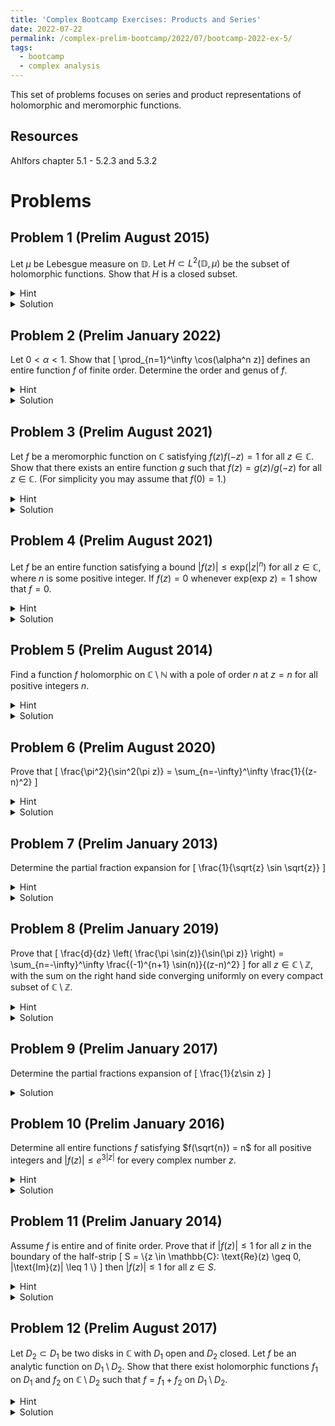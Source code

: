 ```yaml
---
title: 'Complex Bootcamp Exercises: Products and Series'
date: 2022-07-22
permalink: /complex-prelim-bootcamp/2022/07/bootcamp-2022-ex-5/
tags:
  - bootcamp
  - complex analysis
---
```


This set of problems focuses on series and product representations of holomorphic and meromorphic functions. 

Resources
------
Ahlfors chapter 5.1 - 5.2.3 and 5.3.2

Problems
======



Problem 1 (Prelim August 2015)
-----
Let $\mu$ be Lebesgue measure on $\mathbb{D}$. Let $H \subset L^2(\mathbb{D},\mu)$ be the subset of holomorphic functions. 
Show that $H$ is a closed subset.
<details>
	<summary>Hint</summary>
	Show that for every compact subset $K \subset \mathbb{D}$ there exists a constant $C_K > 0$ depending only on $K$ such that $$ \sup_{z\in K} |f(z)| \leq C_k \lVert f|_K \rVert_{L^2}.$$
	We can relate the value of $f$ at a point to its integral via the mean value property. 
</details>
<details>
	<summary>Solution</summary>
	Following the hint, let $K\subset\mathbb{D}$ be compact. 
	Then we can select $r > 0$ such that $d(K,\mathbb{D}\setminus K) > r.$ 
	For $z\in \mathbb{K}$ we can then obtain the following bound by the mean value property
	$$ |f(z)|^2 \leq \frac{1}{\pi r^2} \int_{B_z(r)} |f(\xi)|^2 \,d\xi $$
	which gives us $\sup_{z\in K} |f(z)| \leq C_k \lVert f \rVert_{L^2(\mathbb{D})}$. 
	<it>Note that this is weaker than the statement in the hint, since we are taking the $L^2$ norm over all of the disk rather than just on $K$. Nonetheless, this suffices to show closure of $H$. </it>
	<br>
	Now that we have this bound, take a sequence of functions $\{f_n\}_{n=1}^\infty \subset H$ convering in $L^2$ to $f$. 
	Note that from the bound this sequence is Cauchy sequence with respect to the uniform norm, hence they converge uniformly to a continuous function. 
	By uniqueness of limits in $L^2$, it follows that this continuous limit is equal to $f$ almost everywhere so we can take it to be our representative of $f$. 
	Now, we see $\sup_{z\in K}|f_n(z)-f(z)| \to 0$ on all compact sets, so by Weierstrass' theorem we see that $f$ is holomorphic.
</details>

Problem 2 (Prelim January 2022)
------
Let $0 < \alpha < 1$. Show that \[ \prod_{n=1}^\infty \cos(\alpha^n z)\] defines an entire function $f$ of finite order. Determine the order and genus of $f$. 
<details>
	<summary>Hint</summary>
	It may be difficulty to directly compute the order, but recall that Hadamard's theorem states that if $f$ has genus $h$ and order $\lambda$ then $h \leq \lambda \leq h + 1$. 
</details>
<details>
	<summary>Solution</summary>
	To see that this product defines an entire function we will show that it converges uniformly on compact sets. 
	Given a compact set $K\subset \mathbb{C}$ we note that it is bounded in modulus by some $M > 0$. 
	Additionally, uniform convergence of the product is the same as uniform convergence of the logarithm of absolute values, so now we consider 
	$$ \begin{align*}
		\sum_{n=1}^\infty \log|\cos(\alpha^n z)| &= \sum_{n=1}^\infty \log(1 - (1 - |\cos(\alpha^n z)|) ) \\
		&\leq \sum_{n=1}^\infty 1 - |\cos(\alpha^n z)|
	\end{align*} $$
	Note that if we expand the $\cos(\alpha^n z)$ terms as Taylor expansion each summand is then $ \alpha^{2n}|z|^2/2 + O(\alpha^{3n} |z|^4)$ showing that this sum can be termwise bounded by $$ C\sum_{n=1}^\infty |\alpha^{n} z |^2 = M^2 \sum_{n=1}^\infty \alpha^n $$ for $n$ sufficiently large.
	Since $0 < \alpha < 1$ we see that this sum converges, so by the $M$-test the original product converges uniformly on the compact set $K$. 
	<br>
	To determine the genus of this product we note that its roots are the set 
	$$ R = \left\{ \left(\frac{\pi}{2} + \pi k\right) \alpha^{-n} : n \in \mathbb{N}, k\in \mathbb{Z} \right\} $$
	and taking the sum
	$$ \sum_{r\in R} \frac{1}{r^{h+1}} = \sum_{n = 1}^\infty \alpha^{n(h+1)} \sum_{k \in \mathbb{Z}} \frac{1}{\left|\frac{\pi}{2} + \pi k\right|^{h+1} } $$
	we note that the $k$ sum is a $p$ series with $p = h+1$, hence this forces $h \geq 1$, and if this is the case the $n$ series is a multiple of a convergent geometric series as $0 < \alpha < 1$, showing $h = 1$. 
	<br>
	Finally, to compute the order we simply note that $\cos(z)$ is of order $1$ and hence 
	$$ \prod_{n=1}^\infty |\cos(\alpha^n z)| \leq C\prod_{n=1}^\infty e^{\alpha^n |z|} = Ce^{|z| \sum_{n=1}^\infty \alpha^n}$$
	hence the order of our product is $\leq 1$. 
	From here, we note that by Hadamard's theorem $1 = h \leq \lambda \leq 1$ allowing us to arrive at an order of $\lambda = 1$. 
</details>


Problem 3 (Prelim August 2021)
------
Let $f$ be a meromorphic function on $\mathbb{C}$ satisfying $f(z)f(-z) = 1$ for all $z\in \mathbb{C}$. 
Show that there exists an entire function $g$ such that $f(z) = g(z)/g(-z)$ for all $z\in \mathbb{C}$. 
(For simplicity you may assume that $f(0) = 1$.)
<details>
	<summary>Hint</summary>
	Note that we do not necessarily have that $f$ is rational (for instance, we could have $f(z) = e^z$.) 
	However, all meromorphic functions are quotients of two entire functions. Write their canonical products.
</details>
<details>
	<summary>Solution</summary>
	Choosing entire functions $p,q$ such that $f = p/q$ we note by our equality that a zero $f$ at $z$ corresponds to a pole of equal order at $-z$ and vice versa. 
	Hence, if $\{z_i\}_{i=1}^N$ are the roots of $p$ then $\{-z_i\}_{i=1}^N$ are the roots of $q$ ($0 \leq N \leq \infty$.) 
	This gives the canonical products 
	$$ \begin{align*} 
		p(z) &= e^{g_1(z)} \prod_{i=1}^N \left(1-\frac{z}{z_i} \right) e^{p_i(z/z_i)} \\
		q(z) &= e^{g_2(z)} \prod_{i=1}^N \left(1+\frac{z}{z_i} \right) e^{p_i(-z/z_i)} \\
	\end{align*} $$
	where $g_1,g_2$ are entire functions without $0$ in their image. 
	Computing the product in the hypothesis we find 
	$$1 = f(z)f(-z) = \frac{e^{g_1(z)}e^{g_1(-z)}}{e^{g_2(z)}e^{g_2(-z)}} $$
	and taking the complex logarithm we find we must have 
	$$ (g_1(z) + g_1(-z)) - (g_2(z) + g_2(-z)) = 2\pi i n$$ for some $n\in \mathbb{Z}$. 
	from here we can define 
	$$g(z) = e^{[g_1(z) - g_2(z)]/2} \prod_{i=1}^N \left(1-\frac{z}{z_i} \right) e^{p_i(z/z_i)}$$
	and we see that 
	$$ \begin{align*} \frac{g(z)}{g(-z)} &=  e^{[g_1(z) - g_2(z)]/2 - [g_1(-z) - g_2(-z)]/2} \prod_{i=1}^N \left(1-\frac{z}{z_i} \right)\left(1 + \frac{z}{z_i} e^{p_i(z/z_i) + p_i(-z/z_i)}\right) \\
	&= e^{[g_1(z) - g_2(z)]/2 + [g_1(z) - g_2(z)]/2 + \pi i n} \prod_{i=1}^N \left(1-\frac{z}{z_i} \right)\left(1 + \frac{z}{z_i} e^{p_i(z/z_i) + p_i(-z/z_i)}\right) \\
	&= \pm f(z)
	\end{align*} $$
	Finally, we note that since $f(0) = 1$ that $g_1(0) - g_2(0) = 2\pi i k$ for some $k \in \mathbb{Z}$, and it follows immediately that $n = 2k$, and hence $g(z)/g(-z) = +f(z)$ as desired. 

</details>


Problem 4 (Prelim August 2021)
------
Let $f$ be an entire function satisfying a bound $|f(z)| \leq \text{exp}(|z|^n)$ for all $z\in \mathbb{C}$, where $n$ is some positive integer. 
If $f(z) = 0$ whenever $\text{exp}(\text{exp }z) = 1$ show that $f = 0$. 
<details>
	<summary>Hint</summary>
	We have enough information to compute $f$'s order and genus.
</details>
<details>
	<summary>Solution</summary>
	We see that $f$'s order $\lambda \leq n$. 
	Additionally, $\text{exp}(z) = 1$ for all $z = 0 + 2\pi i j$, $j\in \mathbb{Z}$ and the preimages of these over $\text{exp}$ is the set 
	$$ \left\{ \log(2\pi |j|) + \left(\frac{\pi}{2} + 2\pi k\right) i : j,k \in \mathbb{Z}  \right\}$$
	since these are roots of $f$ we see $f$'s genus must be bounded below by the smallest integer $h$ such that 
	$$ \sum_{j,k\in \mathbb{Z}} \frac{1}{\sqrt{\log(2\pi j)^2 + 4 \pi^2 k^2 + \pi^2/4+2\pi^2k}^{h+1}} < \infty $$
	and clearly the $\log$ term can cause some issues with convergence. 
	To focus on this, note that the sum is bounded below by the sum of terms with $k = 0$, $j \geq 2$. 
	Over this interval the above sum behaves similarly to
	$$ \sum_{n=2}^\infty \frac{1}{\log(j)^{h+1}} \geq \int_{2}^\infty \frac{1}{\log(x)^{h+1}} = \int_{\log 2}^\infty \frac{e^u}{u^{h+1}} = \infty $$
	hence the genus of $f$ is not finite. 
	This would contradict Hadamard's theorem if $f$ were non-constant, hence $f \equiv 0$. 
</details>

Problem 5 (Prelim August 2014)
------
Find a function $f$ holomorphic on $\mathbb{C} \setminus \mathbb{N}$ with a pole of order $n$ at $z = n$ for all positive integers $n$. 
<details>
	<summary>Hint</summary>
	Find a canonical product corresponding to the zeros of $1/f$. 
</details>
<details>
	<summary>Solution</summary>
	Calculating the genus of a function with a zero of order $n$ at every positive integer $n$ we find
	$$ \sum_{n=1}^\infty \frac{n}{n^{h+1}} = \sum_{n=1}^\infty \frac{1}{n^h}$$
	and by $p$ test we see it is of genus $2$. 
	The general form of a function of genus 2 is 
	$$ g(z) = Ce^{\alpha z}\prod_{n = 1}^\infty \left(1-\frac{z}{z_i}\right)e^{z/z_i}$$
	and in our case we can let
	$$ g(z) = \prod_{n=1}^\infty \left[\left(1-\frac{z}{n}\right) e^{z/n}\right]^n $$
	be our function with prescribed roots of order $n$ at $n\in \mathbb{N}$. 
	We can then take $f = 1/g$. 
</details>

Problem 6 (Prelim August 2020)
------
Prove that \[ \frac{\pi^2}{\sin^2(\pi z)} = \sum_{n=-\infty}^\infty \frac{1}{(z-n)^2} \]
<details>
	<summary>Hint</summary>
	Apply Mittag-Leffler, try to bound the resulting entire function on a single strip $0 \leq \text{Re}(z) \leq 2\pi$.
</details>
<details>
	<summary>Solution</summary>
	We see that there is a pole of order two at every $z \in \mathbb{Z}$. 
	We will first compute the singular part of the function at $z = 0$. 
	At this point, note that its reciprocal $\sin^2(\pi z)/\pi^2$ has a double root and second derivative 1 at $z = 0$, hence the singular part at $z = 0$ is
	$$ \frac{1}{z^2} $$
	and due to our function being a $1$-periodic function the singular part at $z =n$ must be 
	$$ \frac{1}{(z-n)^2}.$$
	Next note that on any compact subset $K\subset \mathbb{C}\setminus \mathbb{Z}$ we have a uniform bound $|z| < M$. 
	Then for $|n| > M$ we find 
	$$ \frac{1}{|z-n|^2} \leq \frac{1}{(M - |n|)^2}$$
	which converges by $p$-test. 
	The M-test establishes uniform convergence on $K$ and now
	Mittag-Leffler guarantees the existence of an entire function $g$ such that 
	$$ \frac{\pi^2}{\sin^2(\pi z)} = g(z) + \sum_{n=-\infty}^\infty \frac{1}{(z-n)^2}.$$
	Note that both the left hand side and the sum of singular parts is $1$-periodic, hence so is $g$. 
	Taking the limit as $\text{Im }z \to \infty$ we see $\sin^2(\pi z), \sum (z-n)^{-2} \to 0$.
	This establishes that that we can bound $g$ on the sytip $0 \leq \text{Re}(z) \leq 1$ which then by periodicity establishes a bound on all of $\mathbb{C}$. 
	This then forces $g$ to be constant by Liouville's theorem, and since the limits as $z\to \infty$ are both zero we see that $g \equiv 0$. 
</details>


Problem 7 (Prelim January 2013)
------
Determine the partial fraction expansion for \[ \frac{1}{\sqrt{z} \sin \sqrt{z}} \]
<details>
	<summary>Hint</summary>
	While the appearance of the square root makes it seem like you must work with branches, consider the degree of terms in the Taylor series expansion of $w\sin w$. Does it matter which branch is chosen?
</details>
<details>
	<summary>Solution</summary>
	As mentioned in the hint, the map $w\mapsto w\sin w$ has a Taylor expansion of only even powers of $z,$ so we can just imagine the square root halving these powers. 

	<br>

	This map isn't periodic so we can't replicate the reasoning in problem 6 to show $g$ is constant in this functions Mittag-Leffler expansion. 
	Instead, let us consider the integral formula over an appropriate contour 
	$$ \int_{R_N} \frac{1}{\xi - z} \frac{1}{\xi \sin (\xi )} \,d\xi $$
	We know that when $z$ is not a pole of our meromorphic function ($z \notin \pi \mathbb{Z}$) then we can place a small circular contour around the function such that this integral evaluates to $2\pi i/(z \sin z)$. 
	If we let $R_N$ be a large rectangle connecting to our small circular contour then we will be able to relate the sum of residues in the integral formula expression, $1/(z \sin z)$, and the integral over $R_N$. 
	We will define the contour for $N \in \mathbb{N}$ by 
	$$ R_N = \partial \left\{x + iy : |x| < \pi N^2+ \frac{\pi}{2}, |y| < N \right\}$$
	(the choice of real and imaginary bounds will become clear once we bound the integral.) <br>
	<img src="{{ site.baseurl }}/assets/complex-ex-5/rect_contour.png" class="center" alt="Square contour"><br>
	Then by the residue theorem
	$$ \int_{R_n}\frac{1}{\xi - z} \frac{1}{\xi \sin (\xi )} \,d\xi - 2\pi i \frac{1}{z\sin(z)} = 2\pi i\sum_{n = -N^2}^{N^2} \text{Res}_{z = \pi n}(f) $$
	where $f$ is the integrand. 
	For $n \ne 0$ we see 
	$$ \text{Res}_{z = 2\pi n}(f) = \lim_{\xi \to \pi n} \frac{\xi - \pi n}{\xi - z} \frac{1}{\xi \sin(\xi)} = \frac{(-1)^n}{(\pi n-z) \pi n} $$
	and when $n = 0$
	$$ \text{Res}_{z = 0}(f) = \lim_{\xi \to \pi n} \frac{d}{d \xi} \frac{\xi^2}{\xi - z} \frac{1}{\xi \sin(\xi)} = \frac{1}{z^2}.$$
	Finally, if we can show the integral term converges to zero as $N \to \infty$ we will have a partial fractions decomposition of our function. 
	Dividing $R_n$ into $\Gamma_1,\Gamma_2, \Gamma_3,\Gamma_4$ (as it is in the picture) we can apply the ML-lemma twice. 
	Indeed, over either $\Gamma_1 + \Gamma_3$
	$$ \left|\int_{\Gamma_1} f(\xi)\,d\xi\right| \leq L(\Gamma_1) \sup_{z \in \Gamma_1} |f(z)| \leq (2N^2+1)\pi \frac{2}{N \sinh(N)} \to 0$$ as $n\to \infty.$
	Now for the vertical segments we note that since $x = \pm \pi (N^2 + 1/2)$ we have
	$$ \begin{align*} 
		\sin(x + iy) &= \frac{e^{i(\pi N^2 + \pi/2) - y} - e^{-i(\pi N^2 + \pi/2) + y}}{2} \\
		&= (-1)^N i \frac{e^{-y} + e^y}{2} = (-1)^N i \cosh(y)
	\end{align*} $$
	and since $\cosh$ has minimum value $1$ the ML-lemma on $\Gamma_2$ and $\Gamma_4$ gives
	$$ \left|\int_{\Gamma_2} f(\xi)\,d\xi\right| \leq L(\Gamma_2) \sup_{z \in \Gamma_2} |f(z)| \leq 2N \frac{1}{\pi N^2} \to 0$$
	as $N\to \infty$. 
	As a result, taking the limit as $N\to \infty$ of residue theorem expression yields
	$$ \frac{1}{z\sin(z)} = \frac{1}{z^2} + \lim_{N\to \infty}\sum_{n=-N}^N \frac{(-1)^n}{(z-\pi n)\pi n} = \frac{1}{z^2} + \lim_{N\to \infty}\sum_{n=-N}^N (-1)^n\frac{2}{z^2-(\pi n)^2} $$
	and since all powers of $z$ are even we can substitute in the square root, simply halving these powers. 
</details>


Problem 8 (Prelim January 2019)
------
Prove that \[ \frac{d}{dz} \left( \frac{\pi \sin(z)}{\sin(\pi z)} \right) = \sum_{n=-\infty}^\infty \frac{(-1)^{n+1} \sin(n)}{(z-n)^2} \]
for all $z\in \mathbb{C}\setminus \mathbb{Z}$, with the sum on the right hand side converging uniformly on every compact subset of $\mathbb{C}\setminus \mathbb{Z}$. 
<details>
	<summary>Hint</summary>
	This function will provide a nasty decomposition if we just use Mittag-Leffler. Instead consider computing the derivative using the integral formula, then expanding the contour we will gain an "error" equal to the sum of some residues.  
</details>
<details>
	<summary>Solution</summary>
	We will slightly modify the contour from problem 7 to 
	$$ R_N = \partial \left\{x + iy : |x| < N^2+ \frac{1}{2}, |y| < N \right\} $$
	and note we have the relationship 
	$$ \int_{R_n}\frac{1}{(\xi - z)^2} \frac{\pi \sin(\xi)}{\sin (\pi \xi)} \,d\xi - 2\pi i \frac{d}{d\xi} \left(\frac{1}{\xi\sin(\xi)}\right)_{\xi = z} = 2\pi i\sum_{n = -N^2}^{N^2} \text{Res}_{z = \pi n}(f) $$
	where $f$ is the integrand on the left.
	We have poles at every $\xi\in \mathbb{Z} \setminus \{0\}$, at $\xi = n$ we find the residue 
	$$ \text{Res}_{\xi = n}(f) = \lim_{\xi \to n} \frac{\xi - n}{(\xi - z)^2} \frac{\pi \sin(\xi)}{\sin (\pi \xi)} = \frac{(-1)^{n}\sin(n)}{(z-n)^2} $$
	From here we just need to show the integral shrinks to zero as $N\to \infty$. 
	Indeed, for $\Gamma_1,\Gamma_3$ the ML-lemma gives 
	$$ \left| \int_{\Gamma_1} f\,d\xi\right| \leq L(\Gamma_1)\sup_{z\in \Gamma_1}|f(z)| \leq (2N+1) \frac{\pi \cosh(N)}{\sinh(\pi N)} \to 0$$ as $N\to \infty$ as $\pi > 1$.
	Now for the vertical segments $\Gamma_2, \Gamma_4$ we can employ the same lower bound on $\sin$ over these segments as was used in problem 7. We see 
	$$ \left| \frac{\pi \sin(z)}{\sin(\pi z)} \right| \leq \left| \frac{\pi \cosh(y)}{\cosh(\pi y)} \right| \leq \pi $$ when $\text{Re}(z) = N^2 + 1/2$
	hence the ML-lemma gives 
	$$ \left| \int_{\Gamma_2} f\,d\xi\right| \leq L(\Gamma_2)\sup_{z\in \Gamma_2}|f(z)| \leq 2N \frac{\pi \cosh(N)}{\cosh(\pi N)} \to 0$$ 
	as $N \to \infty$. 
	This establishes the equality 
	$$ \frac{d}{dz} \left( \frac{\pi \sin(z)}{\sin(\pi z)} \right) = \sum_{n=-\infty}^\infty \frac{(-1)^{n+1} \sin(n)}{(z-n)^2} $$
	pointwise. 
	If $K$ is any compact set avoiding the poles of our function then for all $z\in K$ we have $|z| < M$. 
	We can then see that for indices $n > M$ we have
	$$ \left| \frac{(-1)^{n+1} \sin(n)}{(z-n)^2} \right| \leq \frac{1}{(M - n)^2} $$
	and for $n < -M$ we find 
	$$ \left| \frac{(-1)^{n+1} \sin(n)}{(z-n)^2} \right| \leq \frac{1}{(-M - n)^2} $$
	In both cases the modulus of the terms are $O(n^{-2})$ and we know $\sum_{n=1}^\infty n^{-2}$ is a convergent series, hence by the M-test convergence over $K$ is uniform. 
</details>


Problem 9 (Prelim January 2017)
------
Determine the partial fractions expansion of \[ \frac{1}{z\sin z} \]
<details>
	<summary>Solution</summary>
	As shown in problem 7,
	$$\frac{1}{z\sin z} = \frac{1}{z^2} + \sum_{n=1}^\infty (-1)^n \frac{2}{z^2 - (n\pi)^2}$$
</details>

Problem 10 (Prelim January 2016)
------
Determine all entire functions $f$ satisfying $f(\sqrt{n}) = n$ for all positive integers and $|f(z)| \leq e^{3|z|}$ for every complex number $z$. 
<details>
	<summary>Hint</summary>
	From our problem statement we can find the order of $z\mapsto f(z) - z^2$. 
</details>
<details>
	<summary>Solution</summary>
	Clearly $|f(z) - z^2| \leq Ce^{3|z|}$ for some $C > 1$ hence $f(z) - z^2$ is of order $1$. 
	The solutions of $f(z) = z^2$ includes $\sqrt{n}$ for all $n \in \mathbb{N}$, hence the genus is bounded below by the smallest integer $h$ such that the series
	$$ \sum_{n = 1}^\infty \frac{1}{\sqrt{n}^{h+1}} $$
	converges. 
	By the $p$-test we must have $(h+1)/2 > 1$ hence $h = 2$ is the smallest integer giving convergence. 
	It follows that $f(z) -z^2 \equiv 0$, for if not we will have $\lambda < h$ violating Hadamard's theorem. 
</details>

Problem 11 (Prelim January 2014)
------
Assume $f$ is entire and of finite order. Prove that if $|f(z)| \leq 1$ for all $z$ in the boundary of the half-strip \[ S = \\{z \in \mathbb{C}: \text{Re}(z) \geq 0, |\text{Im}(z)| \leq 1 \\} \] then $|f(z)| \leq 1$ for all $z\in S$. 
<details>
	<summary>Hint</summary>
	Consider the collection on functions $f(z)e^{-\epsilon z^n}$ for an appropriate choice of $n$ and $\epsilon > 0$. 
</details>
<details>
	<summary>Solution</summary>
	$f$ being of order $\lambda$ implies that for all $\alpha > \lambda$ we have $f(z) \leq C e^{|z|^\alpha}$ for some $C>0$ and suitably large $z$. 
	Choose $n$ to be the smallest integer greater than $\lambda$. 
	Then  for every $\epsilon > 0$ we see for sufficiently large $z$ that $$|f(z) e^{-\epsilon z^{n+1}}| \leq Ce^{|z|^n} e^{-\epsilon \text{Re} z^{n+1}}$$
	Writing $z^{n+1} = |z|^{n+1}e^{i(n+1)\theta}$ we observe that elements of $S$ with higher real part have the possible values for $\theta$ converge to $0$, hence for large enough $z$ will find $\text{Re} z^{n+1} > |z|^{n+1}/2$. 
	Since our upper bound $Ce^{|z|^n - \epsilon |z|^{n+1}/2} \to 0$ as $|z| \to \infty$ we can select $L$ such that this bound $\leq 1$ for all $\text{Re}(z) \geq L$.
	Then in the regions $\{z\in S: \text{Re}(z) \leq L'\}$ where $L' \geq L$ we can apply the maximum modulus principle to bound $|f| \leq 1$ in the set. 
	Since we can pick any $L' \geq L$ this bound holds on the entire set $S$.
	<br>
	Finally, given a compact set $K \subset S$ we will find $|z| \leq M$ for some $M > 0$. 
	Now by the triangle inequality, $$\sup_{z\in K} |f(z)e^{-\epsilon z^{n+1}} - f(z)| \leq \sup_{z\in K} |f(z)| (e^{\epsilon M^{n+1}} -1) \to 0$$ as $\epsilon \to 0$. 
	Since we converge uniformly on compact sets and every function $f(z)e^{-\epsilon z^{n+1}}$ is uniformly bounded by $1$ it follows that $f$ has this bound as well. 
</details>

Problem 12 (Prelim August 2017)
------
Let $D_2 \subset D_1$ be two disks in $\mathbb{C}$ with $D_1$ open and $D_2$ closed. Let $f$ be an analytic function on $D_1\setminus D_2$. Show that there exist holomorphic functions $f_1$ on $D_1$ and $f_2$ on $\mathbb{C} \setminus D_2$ such that $f = f_1 + f_2$ on $D_1\setminus D_2$. 
<details>
	<summary>Hint</summary>
	Consider the integral formula over an appropriate region to construct the $f_i$. <br> As an aside, this construction for disks with the same center is used to find Laurent series where the positive powers arise for $f_1$ and negative powers from $f_2$. 
</details>
<details>
	<summary>Solution</summary>
	Choose circular contours $C_1,C_2$ where $C_1 \subset D_1$ is a slightly smaller concentric circle to the boundary of $D_1$ while $C_2$ is a slightly larger concentric circle to $D_2$. We will also give $C_1$ and $C_2$ circles positive and negative orientation, respectively. <br>
	<img src="{{ site.baseurl }}/assets/complex-ex-5/p12_contour.png" class="center" alt="A contour connecting two circles, one contained within the other."><br>
	We see that the interior of the path formed by their disjoint union is contained in $D_1\setminus D_2$ hence we can apply the integral formula
	$$ f(z) = \int_{C_1} \frac{f(\xi)}{\xi - z}\,d\xi + \int_{C^2} \frac{f(\xi)}{\xi - z}\,dx =: f_1(z)+f_2(z). $$
	The functions $f_i$ are holomorphic by the general theory set out in Ahlfors 4.2.
	Outlining for $f_1$, we can show $f_1$ is continuous and then directly compute the derivative via difference quotient
	$$ \begin{align*} f_1'(z) &= \lim_{z'\to z} \frac{f_1(z) - f_1(z')}{z-z'} \\
		&= \lim_{z'\to z} \frac{1}{z-z'}\int_{C_1} \frac{(z-z')f(\xi)}{(\xi-z)(\xi-z')} = \int_{C_1} \frac{f(\xi)}{(\xi-z)^2}\,d\xi \end{align*}$$
	As a final note, while the sets $C_i$ do not enclose the entire regions $D_i$ we can select $C_i$ closer and closer to $\partial D_i$ and extend the $f_i$ by analytic continuation. 
</details>
